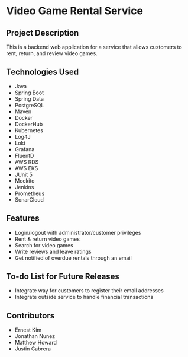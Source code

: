 # Video Game Rental Service

## Project Description
This is a backend web application for a service that allows customers to rent, return, and review video games.

## Technologies Used
- Java
- Spring Boot
- Spring Data
- PostgreSQL
- Maven
- Docker
- DockerHub
- Kubernetes
- Log4J
- Loki
- Grafana
- FluentD
- AWS RDS
- AWS EKS
- JUnit 5
- Mockito
- Jenkins
- Prometheus
- SonarCloud

## Features
- Login/logout with administrator/customer privileges
- Rent & return video games
- Search for video games
- Write reviews and leave ratings
- Get notified of overdue rentals through an email

## To-do List for Future Releases
- Integrate way for customers to register their email addresses
- Integrate outside service to handle financial transactions

## Contributors
- Ernest Kim
- Jonathan Nunez
- Matthew Howard
- Justin Cabrera
